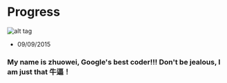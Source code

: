 # Progress
![alt tag](http://qph.is.quoracdn.net/main-qimg-b16f51dd99f0378ea6c3099c5c3d0493?convert_to_webp=true)
- 09/09/2015

### My name is zhuowei, Google's best coder!!! Don't be jealous, I am just that 牛逼！
